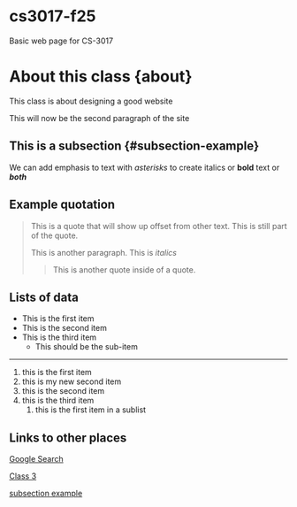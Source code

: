# cs3017-f25
Basic web page for CS-3017

# About this class {about}
This class is about designing a good website

This will now be the second paragraph of the site

## This is a subsection {#subsection-example}
We can add emphasis to text with *asterisks* to create italics or **bold** text or ***both***

## Example quotation
> This is a quote that will show up offset from other text.
> This is still part of the quote.
>
> This is another paragraph. This is *italics*
>
> > This is another quote inside of a quote.

## Lists of data

+ This is the first item
+ This is the second item
+ This is the third item
   + This should be the sub-item

 --- 

1. this is the first item
1. this is my new second item
1. this is the second item
1. this is the third item
    1. this is the first item in a sublist

## Links to other places
[Google Search](https://google.com)

[Class 3](class3)

[subsection example](#subsection-example)










